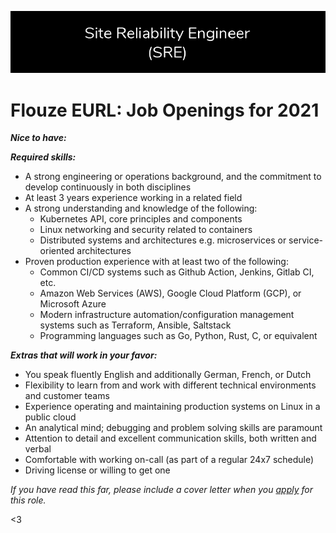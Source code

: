 ![Join Us](/assets/opportunities.png)

# Flouze EURL: Job Openings for 2021

***Nice to have:***



***Required skills:***

- A strong engineering or operations background, and the commitment to develop continuously in both disciplines
- At least 3 years experience working in a related field
- A strong understanding and knowledge of the following: 
    * Kubernetes API, core principles and components
    * Linux networking and security related to containers
    * Distributed systems and architectures e.g. microservices or service-oriented architectures
- Proven production experience with at least two of the following:
    * Common CI/CD systems such as Github Action, Jenkins, Gitlab CI, etc.
    * Amazon Web Services (AWS), Google Cloud Platform (GCP), or Microsoft Azure
    * Modern infrastructure automation/configuration management systems such as Terraform, Ansible, Saltstack
    * Programming languages such as Go, Python, Rust, C, or equivalent

***Extras that will work in your favor:***
- You speak fluently English and additionally German, French, or Dutch
- Flexibility to learn from and work with different technical environments and customer teams
- Experience operating and maintaining production systems on Linux in a public cloud
- An analytical mind; debugging and problem solving skills are paramount
- Attention to detail and excellent communication skills, both written and verbal
- Comfortable with working on-call (as part of a regular 24x7 schedule)
- Driving license or willing to get one

*If you have read this far, please include a cover letter when you [apply](lgeurts@pm.me) for this role.*

<3
